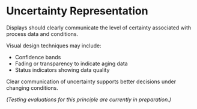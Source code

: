 # Uncertainty Representation

Displays should clearly communicate the level of certainty associated with process data and conditions.

Visual design techniques may include:

- Confidence bands
- Fading or transparency to indicate aging data
- Status indicators showing data quality

Clear communication of uncertainty supports better decisions under changing conditions.

*(Testing evaluations for this principle are currently in preparation.)*
